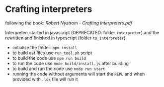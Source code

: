 # Crafting interpreters

following the book: _Robert Nystrom - Crafting Interpreters.pdf_

Interpreter: started in javascript (DEPRECATED: folder `interpreter`) and the rewritten and finished in typescript (folder `ts_interpreter`)
- initialize the folder: `npm install`
- to build ast files use `run_tool.sh` script
- to build the code use `npm run build`
- to run the code use `node build/install.js` after building
- to build and run the code use `node run start`
- running the code without arguments will start the `REPL` and when provided with `.lox` file will run it


